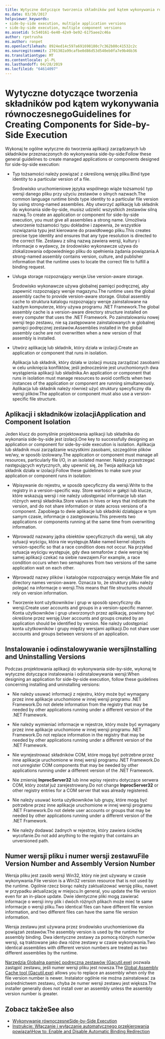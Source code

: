 ```yaml
---
title: Wytyczne dotyczące tworzenia składników pod kątem wykonywania równoczesnego
ms.date: 03/30/2017
helpviewer_keywords:
- side-by-side execution, multiple application versions
- side-by-side execution, multiple component versions
ms.assetid: 5c540161-6e40-42e9-be92-6175aee2c46a
author: rpetrusha
ms.author: ronpet
ms.openlocfilehash: 8924ed14c597a691698180c7c362b80c41532c2c
ms.sourcegitcommit: 2701302a99cafbe0d86d53d540eb0fa7e9b46b36
ms.translationtype: MT
ms.contentlocale: pl-PL
ms.lasthandoff: 04/28/2019
ms.locfileid: "64614097"
---
```

# <a name="guidelines-for-creating-components-for-side-by-side-execution"></a><span data-ttu-id="4e07b-102">Wytyczne dotyczące tworzenia składników pod kątem wykonywania równoczesnego</span><span class="sxs-lookup"><span data-stu-id="4e07b-102">Guidelines for Creating Components for Side-by-Side Execution</span></span>
<span data-ttu-id="4e07b-103">Wykonaj te ogólne wytyczne do tworzenia aplikacji zarządzanych lub składników przeznaczonych do wykonywania side-by-side:</span><span class="sxs-lookup"><span data-stu-id="4e07b-103">Follow these general guidelines to create managed applications or components designed for side-by-side execution:</span></span>  
  
- <span data-ttu-id="4e07b-104">Typ tożsamości należy powiązać z określoną wersję pliku.</span><span class="sxs-lookup"><span data-stu-id="4e07b-104">Bind type identity to a particular version of a file.</span></span>  
  
     <span data-ttu-id="4e07b-105">Środowisko uruchomieniowe języka wspólnego wiąże tożsamość typ wersji danego pliku przy użyciu zestawów o silnych nazwach.</span><span class="sxs-lookup"><span data-stu-id="4e07b-105">The common language runtime binds type identity to a particular file version by using strong-named assemblies.</span></span> <span data-ttu-id="4e07b-106">Aby utworzyć aplikację lub składnik do wykonania side-by-side, musisz udzielić wszystkich zestawów silną nazwą.</span><span class="sxs-lookup"><span data-stu-id="4e07b-106">To create an application or component for side-by-side execution, you must give all assemblies a strong name.</span></span> <span data-ttu-id="4e07b-107">Umożliwia utworzenie tożsamości typu dokładne i zapewnia, że wszystkie rozwiązania typu jest kierowane do prawidłowego pliku.</span><span class="sxs-lookup"><span data-stu-id="4e07b-107">This creates precise type identity and ensures that any type resolution is directed to the correct file.</span></span> <span data-ttu-id="4e07b-108">Zestawu z silną nazwą zawiera wersji, kultury i informacje o wydawcy, że środowisko wykonawcze używa do zlokalizowania odpowiedniego pliku do spełnienia żądania powiązania.</span><span class="sxs-lookup"><span data-stu-id="4e07b-108">A strong-named assembly contains version, culture, and publisher information that the runtime uses to locate the correct file to fulfill a binding request.</span></span>  
  
- <span data-ttu-id="4e07b-109">Usługa storage rozpoznający wersje.</span><span class="sxs-lookup"><span data-stu-id="4e07b-109">Use version-aware storage.</span></span>  
  
     <span data-ttu-id="4e07b-110">Środowisko wykonawcze używa globalnej pamięci podręcznej, aby zapewnić rozpoznający wersje magazynu.</span><span class="sxs-lookup"><span data-stu-id="4e07b-110">The runtime uses the global assembly cache to provide version-aware storage.</span></span> <span data-ttu-id="4e07b-111">Global assembly cache to struktura katalogu rozpoznający wersje zainstalowane na każdym komputerze, który używa programu .NET Framework.</span><span class="sxs-lookup"><span data-stu-id="4e07b-111">The global assembly cache is a version-aware directory structure installed on every computer that uses the .NET Framework.</span></span> <span data-ttu-id="4e07b-112">Po zainstalowaniu nowej wersji tego zestawu, nie są zastępowane zainstalowanych w globalnej pamięci podręcznej zestawów.</span><span class="sxs-lookup"><span data-stu-id="4e07b-112">Assemblies installed in the global assembly cache are not overwritten when a new version of that assembly is installed.</span></span>  
  
- <span data-ttu-id="4e07b-113">Utwórz aplikację lub składnik, który działa w izolacji.</span><span class="sxs-lookup"><span data-stu-id="4e07b-113">Create an application or component that runs in isolation.</span></span>  
  
     <span data-ttu-id="4e07b-114">Aplikacja lub składnik, który działa w izolacji muszą zarządzać zasobami w celu uniknięcia konfliktów, jeśli jednocześnie jest uruchomionych dwa wystąpienia aplikacji lub składnika.</span><span class="sxs-lookup"><span data-stu-id="4e07b-114">An application or component that runs in isolation must manage resources to avoid conflicts when two instances of the application or component are running simultaneously.</span></span> <span data-ttu-id="4e07b-115">Aplikacja lub składnik należy również użyć struktury specyficzny dla wersji plików.</span><span class="sxs-lookup"><span data-stu-id="4e07b-115">The application or component must also use a version-specific file structure.</span></span>  
  
## <a name="application-and-component-isolation"></a><span data-ttu-id="4e07b-116">Aplikacji i składników izolacji</span><span class="sxs-lookup"><span data-stu-id="4e07b-116">Application and Component Isolation</span></span>  
 <span data-ttu-id="4e07b-117">Jeden klucz do pomyślnie projektowania aplikacji lub składnika do wykonania side-by-side jest izolacji.</span><span class="sxs-lookup"><span data-stu-id="4e07b-117">One key to successfully designing an application or component for side-by-side execution is isolation.</span></span> <span data-ttu-id="4e07b-118">Aplikacja lub składnik musi zarządzanie wszystkimi zasobami, szczególnie plików we/wy, w sposób izolowany.</span><span class="sxs-lookup"><span data-stu-id="4e07b-118">The application or component must manage all resources, particularly file I/O, in an isolated manner.</span></span> <span data-ttu-id="4e07b-119">Należy przestrzegać następujących wytycznych, aby upewnić się, że Twoja aplikacja lub składnik działa w izolacji:</span><span class="sxs-lookup"><span data-stu-id="4e07b-119">Follow these guidelines to make sure your application or component runs in isolation:</span></span>  
  
- <span data-ttu-id="4e07b-120">Wpisywanie do rejestru, w sposób specyficzny dla wersji.</span><span class="sxs-lookup"><span data-stu-id="4e07b-120">Write to the registry in a version-specific way.</span></span> <span data-ttu-id="4e07b-121">Store wartości w gałęzi lub klucze, które wskazują wersji i nie należy udostępniać informacje lub stan różnych wersji składnika.</span><span class="sxs-lookup"><span data-stu-id="4e07b-121">Store values in hives or keys that indicate the version, and do not share information or state across versions of a component.</span></span> <span data-ttu-id="4e07b-122">Zapobiega to dwie aplikacje lub składniki działające w tym samym czasie, informacje o zastępowaniu.</span><span class="sxs-lookup"><span data-stu-id="4e07b-122">This prevents two applications or components running at the same time from overwriting information.</span></span>  
  
- <span data-ttu-id="4e07b-123">Wprowadź nazwany jądra obiektów specyficznych dla wersji, tak aby sytuacji wyścigu, która nie występuje.</span><span class="sxs-lookup"><span data-stu-id="4e07b-123">Make named kernel objects version-specific so that a race condition does not occur.</span></span> <span data-ttu-id="4e07b-124">Na przykład sytuacja wyścigu występuje, gdy dwa semaforów z dwie wersje tej samej aplikacji czekać na siebie nawzajem.</span><span class="sxs-lookup"><span data-stu-id="4e07b-124">For example, a race condition occurs when two semaphores from two versions of the same application wait on each other.</span></span>  
  
- <span data-ttu-id="4e07b-125">Wprowadź nazwy plików i katalogów rozpoznający wersje.</span><span class="sxs-lookup"><span data-stu-id="4e07b-125">Make file and directory names version-aware.</span></span> <span data-ttu-id="4e07b-126">Oznacza to, że struktury pliku należy polegać na informacje o wersji.</span><span class="sxs-lookup"><span data-stu-id="4e07b-126">This means that file structures should rely on version information.</span></span>  
  
- <span data-ttu-id="4e07b-127">Tworzenie kont użytkowników i grup w sposób specyficzny dla wersji.</span><span class="sxs-lookup"><span data-stu-id="4e07b-127">Create user accounts and groups in a version-specific manner.</span></span> <span data-ttu-id="4e07b-128">Konta użytkowników i grup utworzonych przez aplikację, powinny być określone przez wersję.</span><span class="sxs-lookup"><span data-stu-id="4e07b-128">User accounts and groups created by an application should be identified by version.</span></span> <span data-ttu-id="4e07b-129">Nie należy udostępniać konta użytkowników i grupy między wersjami aplikacji.</span><span class="sxs-lookup"><span data-stu-id="4e07b-129">Do not share user accounts and groups between versions of an application.</span></span>  
  
## <a name="installing-and-uninstalling-versions"></a><span data-ttu-id="4e07b-130">Instalowanie i odinstalowywanie wersji</span><span class="sxs-lookup"><span data-stu-id="4e07b-130">Installing and Uninstalling Versions</span></span>  
 <span data-ttu-id="4e07b-131">Podczas projektowania aplikacji do wykonywania side-by-side, wykonaj te wytyczne dotyczące instalowania i odinstalowywania wersji:</span><span class="sxs-lookup"><span data-stu-id="4e07b-131">When designing an application for side-by-side execution, follow these guidelines concerning installing and uninstalling versions:</span></span>  
  
- <span data-ttu-id="4e07b-132">Nie należy usuwać informacji z rejestru, który może być wymagany przez inne aplikacje uruchomione w innej wersji programu .NET Framework.</span><span class="sxs-lookup"><span data-stu-id="4e07b-132">Do not delete information from the registry that may be needed by other applications running under a different version of the .NET Framework.</span></span>  
  
- <span data-ttu-id="4e07b-133">Nie należy wymieniać informacje w rejestrze, który może być wymagany przez inne aplikacje uruchomione w innej wersji programu .NET Framework.</span><span class="sxs-lookup"><span data-stu-id="4e07b-133">Do not replace information in the registry that may be needed by other applications running under a different version of the .NET Framework.</span></span>  
  
- <span data-ttu-id="4e07b-134">Nie wyrejestrować składników COM, które mogą być potrzebne przez inne aplikacje uruchomione w innej wersji programu .NET Framework.</span><span class="sxs-lookup"><span data-stu-id="4e07b-134">Do not unregister COM components that may be needed by other applications running under a different version of the .NET Framework.</span></span>  
  
- <span data-ttu-id="4e07b-135">Nie zmieniaj **InprocServer32** lub inne wpisy rejestru dotyczące serwera COM, który został już zarejestrowany.</span><span class="sxs-lookup"><span data-stu-id="4e07b-135">Do not change **InprocServer32** or other registry entries for a COM server that was already registered.</span></span>  
  
- <span data-ttu-id="4e07b-136">Nie należy usuwać konta użytkowników lub grupy, które mogą być potrzebne przez inne aplikacje uruchomione w innej wersji programu .NET Framework.</span><span class="sxs-lookup"><span data-stu-id="4e07b-136">Do not delete user accounts or groups that may be needed by other applications running under a different version of the .NET Framework.</span></span>  
  
- <span data-ttu-id="4e07b-137">Nie należy dodawać żadnych w rejestrze, który zawiera ścieżkę wycofanie.</span><span class="sxs-lookup"><span data-stu-id="4e07b-137">Do not add anything to the registry that contains an unversioned path.</span></span>  
  
## <a name="file-version-number-and-assembly-version-number"></a><span data-ttu-id="4e07b-138">Numer wersji pliku i numer wersji zestawu</span><span class="sxs-lookup"><span data-stu-id="4e07b-138">File Version Number and Assembly Version Number</span></span>  
 <span data-ttu-id="4e07b-139">Wersja pliku jest zasób wersji Win32, który nie jest używany w czasie wykonywania.</span><span class="sxs-lookup"><span data-stu-id="4e07b-139">File version is a Win32 version resource that is not used by the runtime.</span></span> <span data-ttu-id="4e07b-140">Ogólnie rzecz biorąc należy zaktualizować wersję pliku, nawet w przypadku aktualizację w miejscu.</span><span class="sxs-lookup"><span data-stu-id="4e07b-140">In general, you update the file version even for an in-place update.</span></span> <span data-ttu-id="4e07b-141">Dwie identyczne pliki mogą zawierać informacje o wersji inny plik i dwóch różnych plikach może mieć te same informacje o wersji pliku.</span><span class="sxs-lookup"><span data-stu-id="4e07b-141">Two identical files can have different file version information, and two different files can have the same file version information.</span></span>  
  
 <span data-ttu-id="4e07b-142">Wersja zestawu jest używana przez środowisko uruchomieniowe dla powiązań zestawów.</span><span class="sxs-lookup"><span data-stu-id="4e07b-142">The assembly version is used by the runtime for assembly binding.</span></span> <span data-ttu-id="4e07b-143">Dwa identyczne zestawy za pomocą różnych numerów wersji, są traktowane jako dwa różne zestawy w czasie wykonywania.</span><span class="sxs-lookup"><span data-stu-id="4e07b-143">Two identical assemblies with different version numbers are treated as two different assemblies by the runtime.</span></span>  
  
 <span data-ttu-id="4e07b-144">[Narzędzia Globalna pamięć podręczna zestawów (Gacutil.exe)](../../../docs/framework/tools/gacutil-exe-gac-tool.md) pozwala zastąpić zestawu, jeśli numer wersji pliku jest nowsza.</span><span class="sxs-lookup"><span data-stu-id="4e07b-144">The [Global Assembly Cache tool (Gacutil.exe)](../../../docs/framework/tools/gacutil-exe-gac-tool.md) allows you to replace an assembly when only the file version number is newer.</span></span> <span data-ttu-id="4e07b-145">Instalator ogólnie nie można zainstalować za pośrednictwem zestawu, chyba że numer wersji zestawu jest większa.</span><span class="sxs-lookup"><span data-stu-id="4e07b-145">The installer generally does not install over an assembly unless the assembly version number is greater.</span></span>  
  
## <a name="see-also"></a><span data-ttu-id="4e07b-146">Zobacz także</span><span class="sxs-lookup"><span data-stu-id="4e07b-146">See also</span></span>

- [<span data-ttu-id="4e07b-147">Wykonywanie równoczesne</span><span class="sxs-lookup"><span data-stu-id="4e07b-147">Side-by-Side Execution</span></span>](../../../docs/framework/deployment/side-by-side-execution.md)
- [<span data-ttu-id="4e07b-148">Instrukcje: Włączanie i wyłączanie automatycznego przekierowania powiązań</span><span class="sxs-lookup"><span data-stu-id="4e07b-148">How to: Enable and Disable Automatic Binding Redirection</span></span>](../../../docs/framework/configure-apps/how-to-enable-and-disable-automatic-binding-redirection.md)
